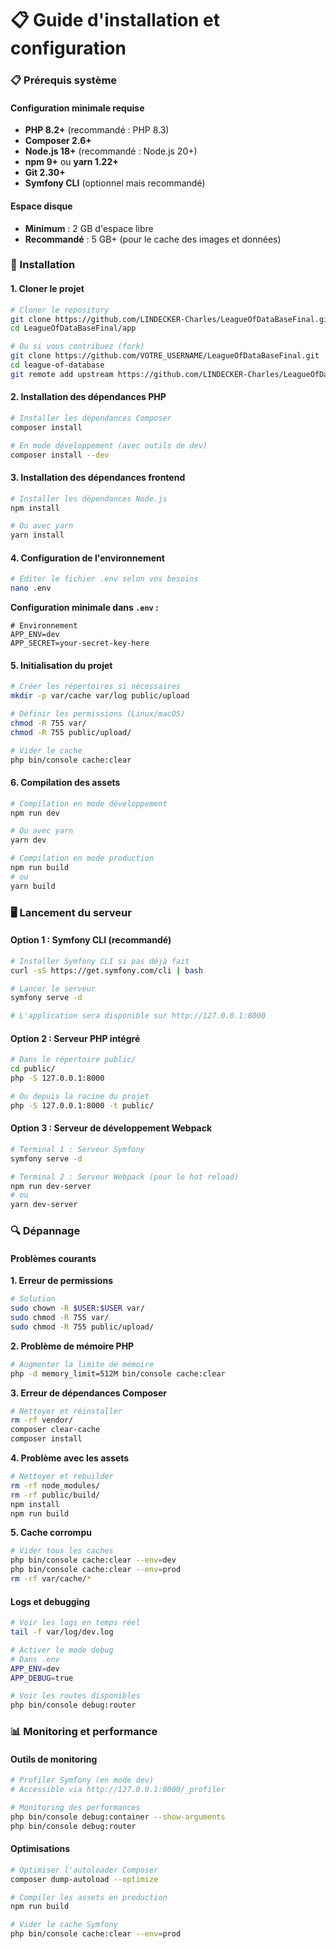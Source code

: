 # 📋 Guide d'installation et configuration

### 📋 Prérequis système

#### Configuration minimale requise

- **PHP 8.2+** (recommandé : PHP 8.3)
- **Composer 2.6+**
- **Node.js 18+** (recommandé : Node.js 20+)
- **npm 9+** ou **yarn 1.22+**
- **Git 2.30+**
- **Symfony CLI** (optionnel mais recommandé)


#### Espace disque

- **Minimum** : 2 GB d'espace libre
- **Recommandé** : 5 GB+ (pour le cache des images et données)

### 🚀 Installation

#### 1. Cloner le projet

```bash
# Cloner le repository
git clone https://github.com/LINDECKER-Charles/LeagueOfDataBaseFinal.git
cd LeagueOfDataBaseFinal/app

# Ou si vous contribuez (fork)
git clone https://github.com/VOTRE_USERNAME/LeagueOfDataBaseFinal.git
cd league-of-database
git remote add upstream https://github.com/LINDECKER-Charles/LeagueOfDataBaseFinal.git
```

#### 2. Installation des dépendances PHP

```bash
# Installer les dépendances Composer
composer install

# En mode développement (avec outils de dev)
composer install --dev
```

#### 3. Installation des dépendances frontend

```bash
# Installer les dépendances Node.js
npm install

# Ou avec yarn
yarn install
```

#### 4. Configuration de l'environnement

```bash
# Éditer le fichier .env selon vos besoins
nano .env
```

**Configuration minimale dans `.env` :**

```env
# Environnement
APP_ENV=dev
APP_SECRET=your-secret-key-here
```

#### 5. Initialisation du projet

```bash
# Créer les répertoires si nécessaires
mkdir -p var/cache var/log public/upload

# Définir les permissions (Linux/macOS)
chmod -R 755 var/
chmod -R 755 public/upload/

# Vider le cache
php bin/console cache:clear
```

#### 6. Compilation des assets

```bash
# Compilation en mode développement
npm run dev

# Ou avec yarn
yarn dev

# Compilation en mode production
npm run build
# ou
yarn build
```

### 🖥️ Lancement du serveur

#### Option 1 : Symfony CLI (recommandé)

```bash
# Installer Symfony CLI si pas déjà fait
curl -sS https://get.symfony.com/cli | bash

# Lancer le serveur
symfony serve -d

# L'application sera disponible sur http://127.0.0.1:8000
```

#### Option 2 : Serveur PHP intégré

```bash
# Dans le répertoire public/
cd public/
php -S 127.0.0.1:8000

# Ou depuis la racine du projet
php -S 127.0.0.1:8000 -t public/
```

#### Option 3 : Serveur de développement Webpack

```bash
# Terminal 1 : Serveur Symfony
symfony serve -d

# Terminal 2 : Serveur Webpack (pour le hot reload)
npm run dev-server
# ou
yarn dev-server
```

### 🔍 Dépannage

#### Problèmes courants

**1. Erreur de permissions**
```bash
# Solution
sudo chown -R $USER:$USER var/
sudo chmod -R 755 var/
sudo chmod -R 755 public/upload/
```

**2. Problème de mémoire PHP**
```bash
# Augmenter la limite de mémoire
php -d memory_limit=512M bin/console cache:clear
```

**3. Erreur de dépendances Composer**
```bash
# Nettoyer et réinstaller
rm -rf vendor/
composer clear-cache
composer install
```

**4. Problème avec les assets**
```bash
# Nettoyer et rebuilder
rm -rf node_modules/
rm -rf public/build/
npm install
npm run build
```

**5. Cache corrompu**
```bash
# Vider tous les caches
php bin/console cache:clear --env=dev
php bin/console cache:clear --env=prod
rm -rf var/cache/*
```

#### Logs et debugging

```bash
# Voir les logs en temps réel
tail -f var/log/dev.log

# Activer le mode debug
# Dans .env
APP_ENV=dev
APP_DEBUG=true

# Voir les routes disponibles
php bin/console debug:router
```

### 📊 Monitoring et performance

#### Outils de monitoring

```bash
# Profiler Symfony (en mode dev)
# Accessible via http://127.0.0.1:8000/_profiler

# Monitoring des performances
php bin/console debug:container --show-arguments
php bin/console debug:router
```

#### Optimisations

```bash
# Optimiser l'autoloader Composer
composer dump-autoload --optimize

# Compiler les assets en production
npm run build

# Vider le cache Symfony
php bin/console cache:clear --env=prod
```